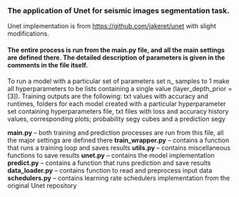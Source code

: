 ### The application of Unet for seismic images segmentation task.

Unet implementation is from https://github.com/jakeret/unet with slight modifications.

#### The entire process is run from the main.py file, and all the main settings are defined there. The detailed description of parameters is given in the comments in the file itself.

To run a model with a particular set of parameters set n_ samples to 1 make all hyperparameters to be lists containing a single value (layer_depth_prior = [3]). 
Training outputs are the following: txt values with accuracy and runtimes, folders for each model created with a particular hyperparameter set containing hyperparameters file, txt files with loss and accuracy history values, corresponding plots; probability segy cubes and a prediction segy

**main.py** – both training and prediction processes are run from this file, all the major settings are defined there
**train_wrapper.py** – contains a function that runs a training loop and saves results
**utils.py** – contains miscellaneous functions to save results
**unet.py** – contains the model implementation
**predict.py** – contains a function that runs prediction and save results
**data_loader.py** – contains function to read and preprocess input data
**schedulers.py** – contains learning rate schedulers implementation from the original Unet repository


